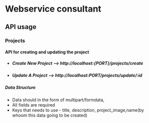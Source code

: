 # Webservice consultant

## API usage

### Projects

#### API for creating and updating the project

- ##### Create New Project --> http://localhost:{PORT}/projects/create
- ##### Update A Project --> http://localhost:PORT/projects/update/:id

##### Data Structure

- Data should in the form of multipart/formdata,
- All fields are required
- Keys that needs to use - title, description, project_image,name(by whoom this data going to be created)
